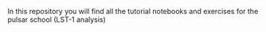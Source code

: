 In this repository you will find all the tutorial notebooks and exercises for the pulsar school (LST-1 analysis)
